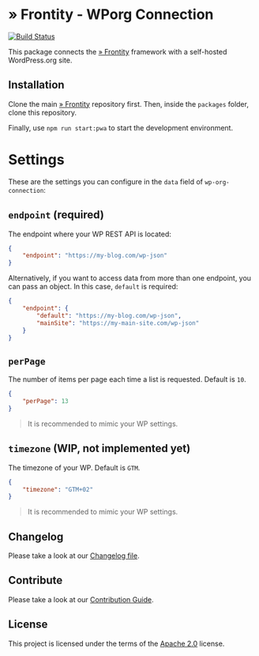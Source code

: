 # » Frontity - WPorg Connection

[![Build Status](https://travis-ci.org/frontity/wp-org-connection.svg?branch=master)](https://travis-ci.org/frontity/wp-org-connection)

This package connects the [» Frontity](https://github.com/frontity/frontity) framework with a self-hosted WordPress.org site.

## Installation

Clone the main [» Frontity](https://github.com/frontity/frontity) repository first. Then, inside the `packages` folder, clone this repository.

Finally, use `npm run start:pwa` to start the development environment.

# Settings

These are the settings you can configure in the `data` field of `wp-org-connection`:

## `endpoint` (required)

The endpoint where your WP REST API is located:

```json
{
    "endpoint": "https://my-blog.com/wp-json"
}
```

Alternatively, if you want to access data from more than one endpoint, you can pass an object. In this case, `default` is required:

```json
{
    "endpoint": {
        "default": "https://my-blog.com/wp-json",
        "mainSite": "https://my-main-site.com/wp-json"
    }
}
```

## `perPage`

The number of items per page each time a list is requested. Default is `10`.

```json
{
    "perPage": 13
}
```

> It is recommended to mimic your WP settings.

## `timezone` (WIP, not implemented yet)

The timezone of your WP. Default is `GTM`. 

```json
{
    "timezone": "GTM+02"
}
```

> It is recommended to mimic your WP settings.


## Changelog

Please take a look at our [Changelog file](https://github.com/frontity/wp-org-connection/blob/master/CHANGELOG.md).

## Contribute

Please take a look at our [Contribution Guide](https://github.com/frontity/contribute).

## License

This project is licensed under the terms of the [Apache 2.0](https://github.com/frontity/wp-org-connection/blob/master/LICENSE) license.
